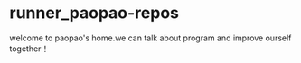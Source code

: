 # runner_paopao-repos
welcome to paopao's home.we can talk about program and improve ourself together！
